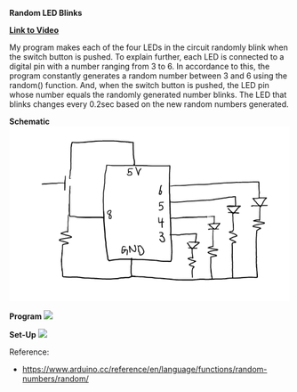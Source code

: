 **Random LED Blinks**

**[Link to Video](https://youtu.be/TBH0HIdpNPA)**

My program makes each of the four LEDs in the circuit randomly blink when the switch button is pushed. 
To explain further, each LED is connected to a digital pin with a number ranging from 3 to 6. In accordance to this, the program constantly generates a random number between 3 and 6 using the random() function. And, when the switch button is pushed, the LED pin whose number equals the randomly generated number blinks. The LED that blinks changes every 0.2sec based on the new random numbers generated.

**Schematic**
![](Feb11_schematic.png)

**Program**
![](programscreenshot.jpg)

**Set-Up**
![](Setup.jpg")

Reference:
- https://www.arduino.cc/reference/en/language/functions/random-numbers/random/

